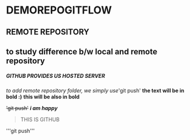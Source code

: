 # DEMOREPOGITFLOW
## REMOTE REPOSITORY
## to study difference b/w local and remote repository
##### GITHUB PROVIDES US HOSTED SERVER

_to add remote repository folder, we simply use_'git push'
**the text will be in bold :)**
__this will be also in bold__
  
~~'git push'~~
***i am happy***
>THIS IS GITHUB



'''git push'''
